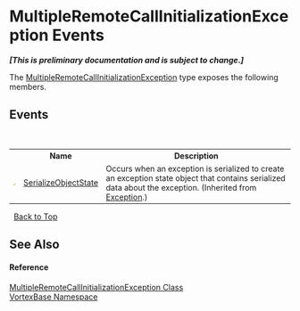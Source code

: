 # MultipleRemoteCallInitializationException Events
 _**\[This is preliminary documentation and is subject to change.\]**_

The <a href="T_VortexBase_MultipleRemoteCallInitializationException.md">MultipleRemoteCallInitializationException</a> type exposes the following members.


## Events
&nbsp;<table><tr><th></th><th>Name</th><th>Description</th></tr><tr><td>![Protected event](media/protevent.gif "Protected event")</td><td><a href="https://docs.microsoft.com/dotnet/api/system.exception.serializeobjectstate" target="_blank">SerializeObjectState</a></td><td>
Occurs when an exception is serialized to create an exception state object that contains serialized data about the exception.
 (Inherited from <a href="https://docs.microsoft.com/dotnet/api/system.exception" target="_blank">Exception</a>.)</td></tr></table>&nbsp;
<a href="#multipleremotecallinitializationexception-events">Back to Top</a>

## See Also


#### Reference
<a href="T_VortexBase_MultipleRemoteCallInitializationException.md">MultipleRemoteCallInitializationException Class</a><br /><a href="N_VortexBase.md">VortexBase Namespace</a><br />